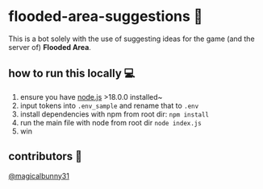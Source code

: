 # flooded-area-suggestions 🌊
This is a bot solely with the use of suggesting ideas for the game (and the server of) **Flooded Area**.

## how to run this locally 💻
1. ensure you have [node.js](https://nodejs.org) >18.0.0 installed~
2. input tokens into `.env_sample` and rename that to `.env`
3. install dependencies with npm from root dir: `npm install`
4. run the main file with node from root dir `node index.js`
5. win

## contributors 👥
[@magicalbunny31](https://github.com/magicalbunny31)